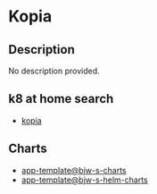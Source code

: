# Kopia

## Description

No description provided.

## k8 at home search

- [kopia](https://nanne.dev/k8s-at-home-search/#/kopia)

## Charts

- [app-template@bjw-s-charts](https://bjw-s.github.io/helm-charts/)
- [app-template@bjw-s-helm-charts](http://bjw-s.github.io/helm-charts/)
